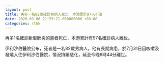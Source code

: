 ```yaml
---
layout: post
title: 再多一名82歲確診男病人死亡　本港累計97人不治
date: 2020-09-06 21:55:21.000000000 +08:00
categories: rthk
---
```


再多1名確診新型肺炎的患者死亡，本港累計有97名確診病人離世。

伊利沙伯醫院公布，死者是一名82歲男病人，他有長期病患，於7月31日因咳嗽及發燒入住伊利沙伯醫院，情況持續惡化，延至今晚8時44分離世。
